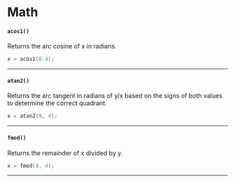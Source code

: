 # Math

#### ``acos1()``
Returns the arc cosine of x in radians.

```c
x = acos1(0.4);
```
<hr>

#### ``atan2()``
Returns the arc tangent in radians of y/x based on the signs of both values to determine the correct quadrant.

```c
x = atan2(9, 4);
```
<hr>

#### ``fmod()``
Returns the remainder of x divided by y.

```c
x = fmod(9, 4);
```
<hr>
